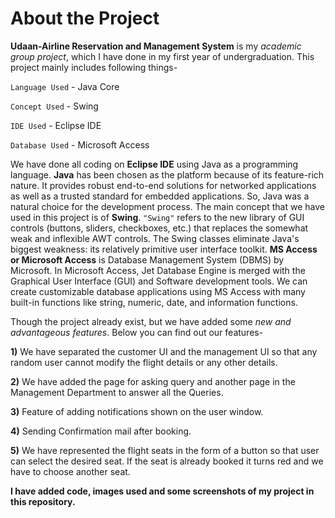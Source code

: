 # About the Project
**Udaan-Airline Reservation and Management System** is my *academic group project*, which I have done in my first year of undergraduation. This project mainly includes following things-

`Language Used` - Java Core

`Concept Used` - Swing

`IDE Used` - Eclipse IDE

`Database Used` - Microsoft Access

We have done all coding on **Eclipse IDE** using Java as a programming language. **Java** has been chosen as the platform because of its feature-rich nature. It provides robust end-to-end solutions for networked applications as well as a trusted standard for embedded applications. So, Java was a natural choice for the development process. The main concept that we have used in this project is of **Swing**. `"Swing"` refers to the new library of GUI controls (buttons, sliders, checkboxes, etc.) that replaces the somewhat weak and inflexible AWT controls. The Swing classes eliminate Java's biggest weakness: its relatively primitive user interface toolkit. **MS Access or Microsoft Access** is Database Management System (DBMS) by Microsoft. In Microsoft Access, Jet Database Engine is merged with the Graphical User Interface (GUI) and Software development tools. We can create customizable database applications using MS Access with many built-in functions like string, numeric, date, and information functions. 

Though the project already exist, but we have added some *new and advantageous features*. Below you can find out our features-

**1)** We have separated the customer UI and the management UI so that any random user cannot modify the flight details or any other details.

**2)**  We have added the page for asking query and another page in the Management Department to answer all the Queries.

**3)** Feature of adding notifications shown on the user window.

**4)** Sending Confirmation mail after booking.

**5)** We have represented the flight seats in the form of a button so that user can select the desired seat. If the seat is already booked it turns red and we have to choose another seat.

**I have added code, images used and some screenshots of my project in this repository.**
